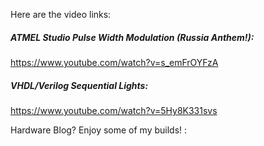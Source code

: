 Here are the video links:

##### ATMEL Studio Pulse Width Modulation (Russia Anthem!):
https://www.youtube.com/watch?v=s_emFrOYFzA

##### VHDL/Verilog Sequential Lights:
https://www.youtube.com/watch?v=5Hy8K331svs


Hardware Blog? Enjoy some of my builds! :
